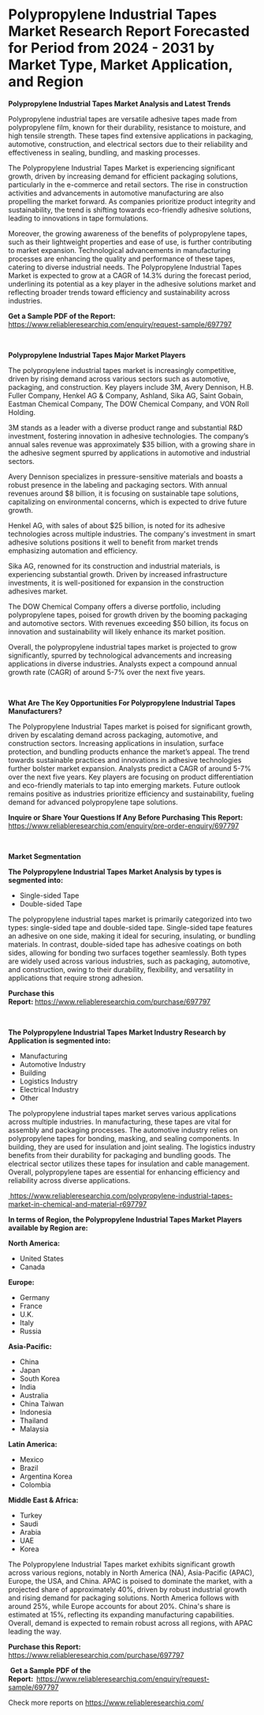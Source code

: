 <p><h1>Polypropylene Industrial Tapes Market Research Report Forecasted for Period from 2024 -  2031 by Market Type, Market Application, and Region</h1></p><p><strong>Polypropylene Industrial Tapes Market Analysis and Latest Trends</strong></p>
<p><p>Polypropylene industrial tapes are versatile adhesive tapes made from polypropylene film, known for their durability, resistance to moisture, and high tensile strength. These tapes find extensive applications in packaging, automotive, construction, and electrical sectors due to their reliability and effectiveness in sealing, bundling, and masking processes.</p><p>The Polypropylene Industrial Tapes Market is experiencing significant growth, driven by increasing demand for efficient packaging solutions, particularly in the e-commerce and retail sectors. The rise in construction activities and advancements in automotive manufacturing are also propelling the market forward. As companies prioritize product integrity and sustainability, the trend is shifting towards eco-friendly adhesive solutions, leading to innovations in tape formulations.</p><p>Moreover, the growing awareness of the benefits of polypropylene tapes, such as their lightweight properties and ease of use, is further contributing to market expansion. Technological advancements in manufacturing processes are enhancing the quality and performance of these tapes, catering to diverse industrial needs. The Polypropylene Industrial Tapes Market is expected to grow at a CAGR of 14.3% during the forecast period, underlining its potential as a key player in the adhesive solutions market and reflecting broader trends toward efficiency and sustainability across industries.</p></p>
<p><strong>Get a Sample PDF of the Report:&nbsp;</strong> <a href="https://www.reliableresearchiq.com/enquiry/request-sample/697797?utm_campaign=1876&utm_medium=2&utm_source=Github&utm_content=ia&utm_term=27122024&utm_id=polypropylene-industrial-tapes">https://www.reliableresearchiq.com/enquiry/request-sample/697797</a></p>
<p>&nbsp;</p>
<p><strong>Polypropylene Industrial Tapes Major Market Players</strong></p>
<p><p>The polypropylene industrial tapes market is increasingly competitive, driven by rising demand across various sectors such as automotive, packaging, and construction. Key players include 3M, Avery Dennison, H.B. Fuller Company, Henkel AG & Company, Ashland, Sika AG, Saint Gobain, Eastman Chemical Company, The DOW Chemical Company, and VON Roll Holding.</p><p>3M stands as a leader with a diverse product range and substantial R&D investment, fostering innovation in adhesive technologies. The company’s annual sales revenue was approximately $35 billion, with a growing share in the adhesive segment spurred by applications in automotive and industrial sectors.</p><p>Avery Dennison specializes in pressure-sensitive materials and boasts a robust presence in the labeling and packaging sectors. With annual revenues around $8 billion, it is focusing on sustainable tape solutions, capitalizing on environmental concerns, which is expected to drive future growth.</p><p>Henkel AG, with sales of about $25 billion, is noted for its adhesive technologies across multiple industries. The company's investment in smart adhesive solutions positions it well to benefit from market trends emphasizing automation and efficiency.</p><p>Sika AG, renowned for its construction and industrial materials, is experiencing substantial growth. Driven by increased infrastructure investments, it is well-positioned for expansion in the construction adhesives market.</p><p>The DOW Chemical Company offers a diverse portfolio, including polypropylene tapes, poised for growth driven by the booming packaging and automotive sectors. With revenues exceeding $50 billion, its focus on innovation and sustainability will likely enhance its market position.</p><p>Overall, the polypropylene industrial tapes market is projected to grow significantly, spurred by technological advancements and increasing applications in diverse industries. Analysts expect a compound annual growth rate (CAGR) of around 5-7% over the next five years.</p></p>
<p>&nbsp;</p>
<p><strong>What Are The Key Opportunities For Polypropylene Industrial Tapes Manufacturers?</strong></p>
<p><p>The Polypropylene Industrial Tapes market is poised for significant growth, driven by escalating demand across packaging, automotive, and construction sectors. Increasing applications in insulation, surface protection, and bundling products enhance the market’s appeal. The trend towards sustainable practices and innovations in adhesive technologies further bolster market expansion. Analysts predict a CAGR of around 5-7% over the next five years. Key players are focusing on product differentiation and eco-friendly materials to tap into emerging markets. Future outlook remains positive as industries prioritize efficiency and sustainability, fueling demand for advanced polypropylene tape solutions.</p></p>
<p><strong>Inquire or Share Your Questions If Any Before Purchasing This Report:</strong> <a href="https://www.reliableresearchiq.com/enquiry/pre-order-enquiry/697797?utm_campaign=1876&utm_medium=2&utm_source=Github&utm_content=ia&utm_term=27122024&utm_id=polypropylene-industrial-tapes">https://www.reliableresearchiq.com/enquiry/pre-order-enquiry/697797</a></p>
<p>&nbsp;</p>
<p><strong>Market Segmentation</strong></p>
<p><strong>The Polypropylene Industrial Tapes Market Analysis by types is segmented into:</strong></p>
<p><ul><li>Single-sided Tape</li><li>Double-sided Tape</li></ul></p>
<p><p>The polypropylene industrial tapes market is primarily categorized into two types: single-sided tape and double-sided tape. Single-sided tape features an adhesive on one side, making it ideal for securing, insulating, or bundling materials. In contrast, double-sided tape has adhesive coatings on both sides, allowing for bonding two surfaces together seamlessly. Both types are widely used across various industries, such as packaging, automotive, and construction, owing to their durability, flexibility, and versatility in applications that require strong adhesion.</p></p>
<p><strong>Purchase this Report:&nbsp;</strong><a href="https://www.reliableresearchiq.com/purchase/697797?utm_campaign=1876&utm_medium=2&utm_source=Github&utm_content=ia&utm_term=27122024&utm_id=polypropylene-industrial-tapes">https://www.reliableresearchiq.com/purchase/697797</a></p>
<p>&nbsp;</p>
<p><strong>The Polypropylene Industrial Tapes Market Industry Research by Application is segmented into:</strong></p>
<p><ul><li>Manufacturing</li><li>Automotive Industry</li><li>Building</li><li>Logistics Industry</li><li>Electrical Industry</li><li>Other</li></ul></p>
<p><p>The polypropylene industrial tapes market serves various applications across multiple industries. In manufacturing, these tapes are vital for assembly and packaging processes. The automotive industry relies on polypropylene tapes for bonding, masking, and sealing components. In building, they are used for insulation and joint sealing. The logistics industry benefits from their durability for packaging and bundling goods. The electrical sector utilizes these tapes for insulation and cable management. Overall, polypropylene tapes are essential for enhancing efficiency and reliability across diverse applications.</p></p>
<p><a href="https://www.reliableresearchiq.com/polypropylene-industrial-tapes-market-in-chemical-and-material-r697797?utm_campaign=1876&utm_medium=2&utm_source=Github&utm_content=ia&utm_term=27122024&utm_id=polypropylene-industrial-tapes">&nbsp;https://www.reliableresearchiq.com/polypropylene-industrial-tapes-market-in-chemical-and-material-r697797</a></p>
<p><strong>In terms of Region, the Polypropylene Industrial Tapes Market Players available by Region are:</strong></p>
<p>
    <p> <strong> North America: </strong>
        <ul>
            <li>United States</li>
            <li>Canada</li>
        </ul>
        </p> 
    <p> <strong> Europe: </strong>
        <ul>
            <li>Germany</li>
            <li>France</li>
            <li>U.K.</li>
            <li>Italy</li>
            <li>Russia</li>
        </ul>
        </p> 
    <p> <strong> Asia-Pacific: </strong>
        <ul>
            <li>China</li>
            <li>Japan</li>
            <li>South Korea</li>
            <li>India</li>
            <li>Australia</li>
            <li>China Taiwan</li>
            <li>Indonesia</li>
            <li>Thailand</li>
            <li>Malaysia</li>
        </ul>
        </p> 
    <p> <strong> Latin America: </strong>
        <ul>
            <li>Mexico</li>
            <li>Brazil</li>
            <li>Argentina Korea</li>
            <li>Colombia</li>
        </ul>
        </p> 
    <p> <strong> Middle East & Africa: </strong>
        <ul>
            <li>Turkey</li>
            <li>Saudi</li>
            <li>Arabia</li>
            <li>UAE</li>
            <li>Korea</li>
        </ul>
    </p>
    </p>
<p><p>The Polypropylene Industrial Tapes market exhibits significant growth across various regions, notably in North America (NA), Asia-Pacific (APAC), Europe, the USA, and China. APAC is poised to dominate the market, with a projected share of approximately 40%, driven by robust industrial growth and rising demand for packaging solutions. North America follows with around 25%, while Europe accounts for about 20%. China's share is estimated at 15%, reflecting its expanding manufacturing capabilities. Overall, demand is expected to remain robust across all regions, with APAC leading the way.</p></p>
<p><strong>Purchase this Report: </strong><a href="https://www.reliableresearchiq.com/purchase/697797?utm_campaign=1876&utm_medium=2&utm_source=Github&utm_content=ia&utm_term=27122024&utm_id=polypropylene-industrial-tapes">https://www.reliableresearchiq.com/purchase/697797</a></p>
<p>&nbsp;<strong>Get a Sample PDF of the Report:&nbsp;&nbsp;</strong><a href="https://www.reliableresearchiq.com/enquiry/request-sample/697797?utm_campaign=1876&utm_medium=2&utm_source=Github&utm_content=ia&utm_term=27122024&utm_id=polypropylene-industrial-tapes">https://www.reliableresearchiq.com/enquiry/request-sample/697797</a></p>
<p><strong></strong></p>
<p>Check more reports on <a href="https://www.reliableresearchiq.com/?utm_campaign=1876&utm_medium=2&utm_source=Github&utm_content=ia&utm_term=27122024&utm_id=polypropylene-industrial-tapes">https://www.reliableresearchiq.com/</a></p>